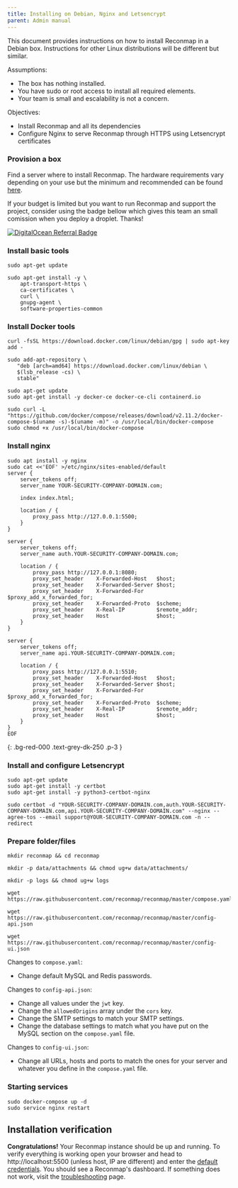 ```yaml
---
title: Installing on Debian, Nginx and Letsencrypt
parent: Admin manual
---
```


This document provides instructions on how to install Reconmap in a Debian box. Instructions for other Linux distributions will be different but similar.

Assumptions:

- The box has nothing installed.
- You have sudo or root access to install all required elements.
- Your team is small and escalability is not a concern.

Objectives:

- Install Reconmap and all its dependencies
- Configure Nginx to serve Reconmap through HTTPS using Letsencrypt certificates

### Provision a box

Find a server where to install Reconmap. The hardware requirements vary depending on your use but the minimum and recommended can be found [here](hardware-requirements).

If your budget is limited but you want to run Reconmap and support the project, consider using the badge bellow which gives this team an small comission when you deploy a droplet. Thanks!

[![DigitalOcean Referral Badge](https://web-platforms.sfo2.cdn.digitaloceanspaces.com/WWW/Badge%201.svg)](https://www.digitalocean.com/?refcode=44bd6d34b6ac&utm_campaign=Referral_Invite&utm_medium=Referral_Program&utm_source=badge)

### Install basic tools

```shell
sudo apt-get update

sudo apt-get install -y \
    apt-transport-https \
    ca-certificates \
    curl \
    gnupg-agent \
    software-properties-common
```

### Install Docker tools

```shell
curl -fsSL https://download.docker.com/linux/debian/gpg | sudo apt-key add -

sudo add-apt-repository \
   "deb [arch=amd64] https://download.docker.com/linux/debian \
   $(lsb_release -cs) \
   stable"

sudo apt-get update
sudo apt-get install -y docker-ce docker-ce-cli containerd.io

sudo curl -L "https://github.com/docker/compose/releases/download/v2.11.2/docker-compose-$(uname -s)-$(uname -m)" -o /usr/local/bin/docker-compose
sudo chmod +x /usr/local/bin/docker-compose
```

### Install nginx

```shell
sudo apt install -y nginx
sudo cat <<'EOF' >/etc/nginx/sites-enabled/default
server {
    server_tokens off;
    server_name YOUR-SECURITY-COMPANY-DOMAIN.com;

    index index.html;

    location / {
        proxy_pass http://127.0.0.1:5500;
    }
}

server {
    server_tokens off;
    server_name auth.YOUR-SECURITY-COMPANY-DOMAIN.com;

    location / {
        proxy_pass http://127.0.0.1:8080;
        proxy_set_header    X-Forwarded-Host   $host;
        proxy_set_header    X-Forwarded-Server $host;
        proxy_set_header    X-Forwarded-For    $proxy_add_x_forwarded_for;
        proxy_set_header    X-Forwarded-Proto  $scheme;
        proxy_set_header    X-Real-IP          $remote_addr;
        proxy_set_header    Host               $host;
    }
}

server {
    server_tokens off;
    server_name api.YOUR-SECURITY-COMPANY-DOMAIN.com;

    location / {
        proxy_pass http://127.0.0.1:5510;
        proxy_set_header    X-Forwarded-Host   $host;
        proxy_set_header    X-Forwarded-Server $host;
        proxy_set_header    X-Forwarded-For    $proxy_add_x_forwarded_for;
        proxy_set_header    X-Forwarded-Proto  $scheme;
        proxy_set_header    X-Real-IP          $remote_addr;
        proxy_set_header    Host               $host;
    }
}
EOF
```

{: .bg-red-000 .text-grey-dk-250 .p-3 }

### Install and configure Letsencrypt

```shell
sudo apt-get update
sudo apt-get install -y certbot
sudo apt-get install -y python3-certbot-nginx

sudo certbot -d "YOUR-SECURITY-COMPANY-DOMAIN.com,auth.YOUR-SECURITY-COMPANY-DOMAIN.com,api.YOUR-SECURITY-COMPANY-DOMAIN.com" --nginx --agree-tos --email support@YOUR-SECURITY-COMPANY-DOMAIN.com -n --redirect
```

### Prepare folder/files

```shell
mkdir reconmap && cd reconmap

mkdir -p data/attachments && chmod ug+w data/attachments/

mkdir -p logs && chmod ug+w logs

wget https://raw.githubusercontent.com/reconmap/reconmap/master/compose.yaml

wget https://raw.githubusercontent.com/reconmap/reconmap/master/config-api.json

wget https://raw.githubusercontent.com/reconmap/reconmap/master/config-ui.json

```

Changes to `compose.yaml`:

- Change default MySQL and Redis passwords.

Changes to `config-api.json`:

- Change all values under the `jwt` key.
- Change the `allowedOrigins` array under the `cors` key.
- Change the SMTP settings to match your SMTP settings.
- Change the database settings to match what you have put on the MySQL section on the `compose.yaml` file.

Changes to `config-ui.json`:

- Change all URLs, hosts and ports to match the ones for your server and whatever you define in the `compose.yaml` file.

### Starting services

```shell
sudo docker-compose up -d
sudo service nginx restart
```

## Installation verification

**Congratulations!** Your Reconmap instance should be up and running. To verify everything is working open your browser and head to http://localhost:5500 (unless host, IP are different) and enter the [default credentials](/admin-manual/default-credentials.html). You should see a Reconmap's dashboard. If something does not work, visit the [troubleshooting](/development/troubleshooting) page.
